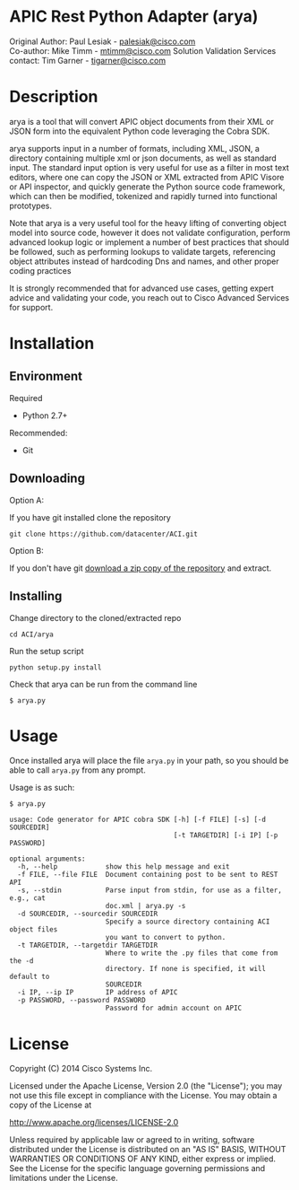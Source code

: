 # APIC Rest Python Adapter (arya)

Original Author: Paul Lesiak - [palesiak@cisco.com](palesiak@cisco.com)  
Co-author: Mike Timm - [mtimm@cisco.com](mtimm@cisco.com)
Solution Validation Services contact: Tim Garner - [tigarner@cisco.com](tigarner@cisco.com)


# Description

arya is a tool that will convert APIC object documents from their XML or JSON
form into the equivalent Python code leveraging the Cobra SDK.

arya supports  input in a number of formats, including XML, JSON, a directory containing
multiple xml or json documents, as well as standard input. The standard input
option is very useful for use as a filter in most text editors, where one
can copy the JSON or XML extracted from APIC Visore or API inspector, and quickly
generate the Python source code framework, which can then be modified, tokenized
and rapidly turned into functional prototypes.

Note that arya is a very useful tool for the heavy lifting of converting object
model into source code, however it does not validate configuration, perform
advanced lookup logic or implement a number of best practices that should be
followed, such as performing lookups to validate targets, referencing object
attributes instead of hardcoding Dns and names, and other proper coding practices

It is strongly recommended that for advanced use cases, getting expert advice
and validating your code, you reach out to Cisco Advanced Services for support.


# Installation

## Environment
Required

* Python 2.7+

Recommended:

* Git

## Downloading
Option A:

If you have git installed clone the repository

    git clone https://github.com/datacenter/ACI.git

Option B:

If you don't have git [download a zip copy of the repository](https://github.com/datacenter/ACI/archive/master.zip) and extract.  

## Installing
Change directory to the cloned/extracted repo

    cd ACI/arya

Run the setup script

    python setup.py install

Check that arya can be run from the command line

    $ arya.py


# Usage

Once installed arya will place the file `arya.py` in your path, so you should be able to call `arya.py` from any prompt.

Usage is as such:

    $ arya.py

    usage: Code generator for APIC cobra SDK [-h] [-f FILE] [-s] [-d SOURCEDIR]
                                             [-t TARGETDIR] [-i IP] [-p PASSWORD]

    optional arguments:
      -h, --help            show this help message and exit
      -f FILE, --file FILE  Document containing post to be sent to REST API
      -s, --stdin           Parse input from stdin, for use as a filter, e.g., cat
                            doc.xml | arya.py -s
      -d SOURCEDIR, --sourcedir SOURCEDIR
                            Specify a source directory containing ACI object files
                            you want to convert to python.
      -t TARGETDIR, --targetdir TARGETDIR
                            Where to write the .py files that come from the -d
                            directory. If none is specified, it will default to
                            SOURCEDIR
      -i IP, --ip IP        IP address of APIC
      -p PASSWORD, --password PASSWORD
                            Password for admin account on APIC


# License

Copyright (C) 2014 Cisco Systems Inc.

Licensed under the Apache License, Version 2.0 (the "License");
you may not use this file except in compliance with the License.
You may obtain a copy of the License at

http://www.apache.org/licenses/LICENSE-2.0

Unless required by applicable law or agreed to in writing, software
distributed under the License is distributed on an "AS IS" BASIS,
WITHOUT WARRANTIES OR CONDITIONS OF ANY KIND, either express or implied.
See the License for the specific language governing permissions and
limitations under the License.
